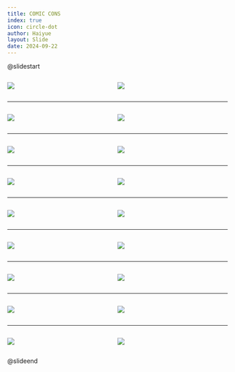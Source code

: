 ```yaml
---
title: COMIC CONS
index: true
icon: circle-dot
author: Haiyue
layout: Slide
date: 2024-09-22
---
```

 
@slidestart

<div style="display:flex">
<div style="flex:1">

![](https://raw.githubusercontent.com/yclord/reading/refs/heads/master/english/Level-X/COMIC%20CONS/001.webp)
</div>
<div style="flex:1">

![](https://raw.githubusercontent.com/yclord/reading/refs/heads/master/english/Level-X/COMIC%20CONS/002.webp)
</div>
</div>

---

<div style="display:flex">
<div style="flex:1">

![](https://raw.githubusercontent.com/yclord/reading/refs/heads/master/english/Level-X/COMIC%20CONS/003.webp)
</div>
<div style="flex:1">

![](https://raw.githubusercontent.com/yclord/reading/refs/heads/master/english/Level-X/COMIC%20CONS/004.webp)
</div>
</div>

---

<div style="display:flex">
<div style="flex:1">

![](https://raw.githubusercontent.com/yclord/reading/refs/heads/master/english/Level-X/COMIC%20CONS/005.webp)
</div>
<div style="flex:1">

![](https://raw.githubusercontent.com/yclord/reading/refs/heads/master/english/Level-X/COMIC%20CONS/006.webp)
</div>
</div>

---

<div style="display:flex">
<div style="flex:1">

![](https://raw.githubusercontent.com/yclord/reading/refs/heads/master/english/Level-X/COMIC%20CONS/007.webp)
</div>
<div style="flex:1">

![](https://raw.githubusercontent.com/yclord/reading/refs/heads/master/english/Level-X/COMIC%20CONS/008.webp)
</div>
</div>

---

<div style="display:flex">
<div style="flex:1">

![](https://raw.githubusercontent.com/yclord/reading/refs/heads/master/english/Level-X/COMIC%20CONS/009.webp)
</div>
<div style="flex:1">

![](https://raw.githubusercontent.com/yclord/reading/refs/heads/master/english/Level-X/COMIC%20CONS/010.webp)
</div>
</div>

---

<div style="display:flex">
<div style="flex:1">

![](https://raw.githubusercontent.com/yclord/reading/refs/heads/master/english/Level-X/COMIC%20CONS/011.webp)
</div>
<div style="flex:1">

![](https://raw.githubusercontent.com/yclord/reading/refs/heads/master/english/Level-X/COMIC%20CONS/012.webp)
</div>
</div>

---

<div style="display:flex">
<div style="flex:1">

![](https://raw.githubusercontent.com/yclord/reading/refs/heads/master/english/Level-X/COMIC%20CONS/013.webp)
</div>
<div style="flex:1">

![](https://raw.githubusercontent.com/yclord/reading/refs/heads/master/english/Level-X/COMIC%20CONS/014.webp)
</div>
</div>

---

<div style="display:flex">
<div style="flex:1">

![](https://raw.githubusercontent.com/yclord/reading/refs/heads/master/english/Level-X/COMIC%20CONS/015.webp)
</div>
<div style="flex:1">

![](https://raw.githubusercontent.com/yclord/reading/refs/heads/master/english/Level-X/COMIC%20CONS/016.webp)
</div>
</div>

---

<div style="display:flex">
<div style="flex:1">

![](https://raw.githubusercontent.com/yclord/reading/refs/heads/master/english/Level-X/COMIC%20CONS/017.webp)
</div>
<div style="flex:1">

![](https://raw.githubusercontent.com/yclord/reading/refs/heads/master/english/Level-X/COMIC%20CONS/018.webp)
</div>
</div>

@slideend